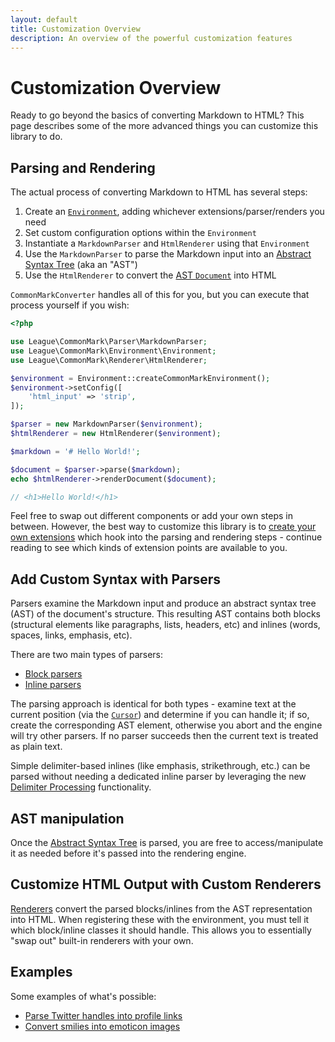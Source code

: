 ```yaml
---
layout: default
title: Customization Overview
description: An overview of the powerful customization features
---
```


Customization Overview
======================

Ready to go beyond the basics of converting Markdown to HTML? This page describes some of the more advanced things you can customize this library to do.

## Parsing and Rendering

The actual process of converting Markdown to HTML has several steps:

 1. Create an [`Environment`](/2.0/customization/environment/), adding whichever extensions/parser/renders you need
 2. Set custom configuration options within the `Environment`
 3. Instantiate a `MarkdownParser` and `HtmlRenderer` using that `Environment`
 4. Use the `MarkdownParser` to parse the Markdown input into an [Abstract Syntax Tree](/2.0/customization/abstract-syntax-tree/) (aka an "AST")
 5. Use the `HtmlRenderer` to convert the [AST `Document`](/2.0/customization/abstract-syntax-tree/#document) into HTML

`CommonMarkConverter` handles all of this for you, but you can execute that process yourself if you wish:

~~~php
<?php

use League\CommonMark\Parser\MarkdownParser;
use League\CommonMark\Environment\Environment;
use League\CommonMark\Renderer\HtmlRenderer;

$environment = Environment::createCommonMarkEnvironment();
$environment->setConfig([
    'html_input' => 'strip',
]);

$parser = new MarkdownParser($environment);
$htmlRenderer = new HtmlRenderer($environment);

$markdown = '# Hello World!';

$document = $parser->parse($markdown);
echo $htmlRenderer->renderDocument($document);

// <h1>Hello World!</h1>
~~~

Feel free to swap out different components or add your own steps in between.  However, the best way to customize this library is to [create your own extensions](/2.0/customization/extensions/) which hook into the parsing and rendering steps - continue reading to see which kinds of extension points are available to you.

## Add Custom Syntax with Parsers

Parsers examine the Markdown input and produce an abstract syntax tree (AST) of the document's structure.
This resulting AST contains both blocks (structural elements like paragraphs, lists, headers, etc) and inlines (words, spaces, links, emphasis, etc).

There are two main types of parsers:

- [Block parsers](/2.0/customization/block-parsing/)
- [Inline parsers](/2.0/customization/inline-parsing/)

The parsing approach is identical for both types - examine text at the current position (via the [`Cursor`](/2.0/customization/cursor/)) and determine if you can handle it;
if so, create the corresponding AST element,
otherwise you abort and the engine will try other parsers.  If no parser succeeds then the current text is treated as plain text.

Simple delimiter-based inlines (like emphasis, strikethrough, etc.) can be parsed without needing a dedicated inline parser by leveraging the new [Delimiter Processing](/2.0/customization/delimiter-processing/) functionality.

## AST manipulation

Once the [Abstract Syntax Tree](/2.0/customization/abstract-syntax-tree/) is parsed, you are free to access/manipulate it as needed before it's passed into the rendering engine.

## Customize HTML Output with Custom Renderers

[Renderers](/2.0/customization/rendering/) convert the parsed blocks/inlines from the AST representation into HTML. When registering these with the environment, you must tell it which block/inline classes it should handle.  This allows you to essentially "swap out" built-in renderers with your own.

## Examples

Some examples of what's possible:

* [Parse Twitter handles into profile links](/2.0/customization/inline-parsing#example-1---twitter-handles)
* [Convert smilies into emoticon images](/2.0/customization/inline-parsing#example-2---emoticons)
